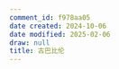 ```yaml
---
comment_id: f978aa05
date created: 2024-10-06
date modified: 2025-02-06
draw: null
title: 古巴比伦
---
```

